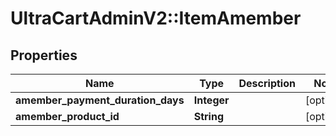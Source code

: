 # UltraCartAdminV2::ItemAmember

## Properties
Name | Type | Description | Notes
------------ | ------------- | ------------- | -------------
**amember_payment_duration_days** | **Integer** |  | [optional] 
**amember_product_id** | **String** |  | [optional] 


